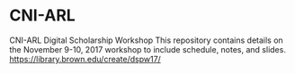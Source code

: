 # CNI-ARL
CNI-ARL Digital Scholarship Workshop
This repository contains details on the November 9-10, 2017 workshop to include schedule, notes, and slides.
https://library.brown.edu/create/dspw17/
